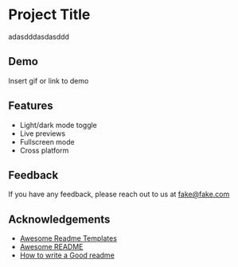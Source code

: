 
# Project Title

adasdddasdasddd

## Demo

Insert gif or link to demo


## Features

- Light/dark mode toggle
- Live previews
- Fullscreen mode
- Cross platform


## Feedback

If you have any feedback, please reach out to us at fake@fake.com


## Acknowledgements

 - [Awesome Readme Templates](https://awesomeopensource.com/project/elangosundar/awesome-README-templates)
 - [Awesome README](https://github.com/matiassingers/awesome-readme)
 - [How to write a Good readme](https://bulldogjob.com/news/449-how-to-write-a-good-readme-for-your-github-project)

